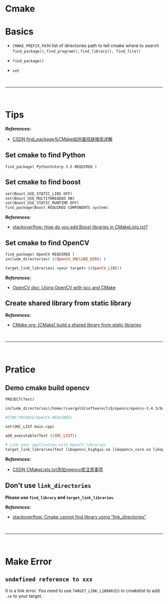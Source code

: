 # Cmake

# Basics

- `CMAKE_PREFIX_PATH` list of directories path to tell cmake where to search `find_package()`, `find_program()`, `find_library(), find_file()`

- `find_package()`

- `set`

<!--  -->
<br>

***

<br>
<!--  -->

# Tips

***References:***

- [CSDN find_package与CMake如何查找链接库详解](https://blog.csdn.net/bytxl/article/details/50637277)

## Set cmake to find Python

`find_package( PythonInterp 3.5 REQUIRED )`

## Set cmake to find boost

```makefile
set(Boost_USE_STATIC_LIBS OFF) 
set(Boost_USE_MULTITHREADED ON)  
set(Boost_USE_STATIC_RUNTIME OFF) 
find_package(Boost REQUIRED COMPONENTS system) 
```

***References:***

- [stackoverflow: How do you add Boost libraries in CMakeLists.txt?](https://stackoverflow.com/a/6646518/4636081)

## Set cmake to find OpenCV

```makefile
find_package( OpenCV REQUIRED )
include_directories( $(OpenCV_INCLUDE_DIRS) )

target_link_libraries( <your target> ${OpenCV_LIBS})
```

***References:***

- [OpenCV doc: Using OpenCV with gcc and CMake](https://docs.opencv.org/3.0.0/db/df5/tutorial_linux_gcc_cmake.html)

## Create shared library from static library

***References:***

- [CMake org: [CMake] build a shared library from static libraries](https://cmake.org/pipermail/cmake/2008-March/020315.html)

<!--  -->
<br>

***

<br>
<!--  -->

# Pratice

## Demo cmake build opencv

```makefile
PROJECT(Test)

include_directories(/home/rivergold/software/lib/opencv/opencv-3.4.3/build/install/include)

#FIND_PACKAGE(OpenCV REQUIRED)

set(SRC_LIST main.cpp)

add_executable(Test ${SRC_LIST})

# Link your application with OpenCV libraries
target_link_libraries(Test libopencv_highgui.so libopencv_core.so libopencv_imgproc.so libopencv_imgcodecs.so)
```

***References:***

- [CSDN CMakeLists.txt添加opencv库注意事项](https://blog.csdn.net/u012816621/article/details/51732932)

## Don't use `link_directories`

**Please use `find_library` and `target_link_libraries`**.

***References:***

- [stackoverflow: Cmake cannot find library using “link_directories”](https://stackoverflow.com/a/31471772/4636081)

<!--  -->
<br>

***

<br>
<!--  -->

# Make Error

## `undefined reference to xxx`

It is a link error. You need to use `TARGET_LINK_LIBRARIES` in cmakelist to add `.so` to your target.